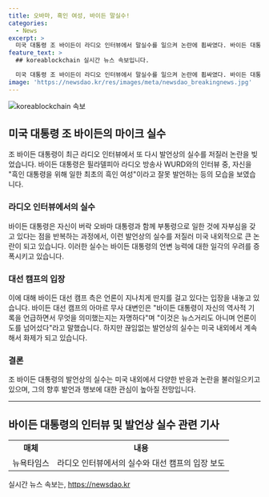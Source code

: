 ```yaml
---
title: 오바마, 흑인 여성, 바이든 말실수!
categories:
  - News
excerpt: >
  미국 대통령 조 바이든이 라디오 인터뷰에서 말실수를 일으켜 논란에 휩싸였다. 바이든 대통령은 흑인 대통령을 위한 최초의 흑인 여성이라고 잘못 발언했으며, 연설 도중에도 말을 더듬는 모습을 보였다. 바이든 대통령 캠프는 이에 대해 언론이 과도하게 딴지를 거는 것이라며 비판하고 있다. 논란은 계속될 전망이다. (사진=)
feature_text: >
  ## koreablockchain 실시간 뉴스 속보입니다.

  미국 대통령 조 바이든이 라디오 인터뷰에서 말실수를 일으켜 논란에 휩싸였다. 바이든 대통령은 흑인 대통령을 위한 최초의 흑인 여성이라고 잘못 발언했으며, 연설 도중에도 말을 더듬는 모습을 보였다. 바이든 대통령 캠프는 이에 대해 언론이 과도하게 딴지를 거는 것이라며 비판하고 있다. 논란은 계속될 전망이다. (사진=)
image: 'https://newsdao.kr/res/images/meta/newsdao_breakingnews.jpg'
---
```


<p><img src="https://newsdao.kr/res/images/meta/newsdao_breakingnews.jpg" alt="koreablockchain 속보" /></p>

<h2 data-ke-size="size26">미국 대통령 조 바이든의 마이크 실수</h2>

<p data-ke-size="size16">조 바이든 대통령이 최근 라디오 인터뷰에서 또 다시 발언상의 실수를 저질러 논란을 빚었습니다. 바이든 대통령은 필라델피아 라디오 방송사 WURD와의 인터뷰 중, 자신을 "흑인 대통령을 위해 일한 최초의 흑인 여성"이라고 잘못 발언하는 등의 모습을 보였습니다.</p>

<h3>라디오 인터뷰에서의 실수</h3>

<p data-ke-size="size16">바이든 대통령은 자신이 버락 오바마 대통령과 함께 부통령으로 일한 것에 자부심을 갖고 있다는 점을 반복하는 과정에서, 이런 발언상의 실수를 저질러 미국 내외적으로 큰 논란이 되고 있습니다. 이러한 실수는 바이든 대통령의 언변 능력에 대한 일각의 우려를 증폭시키고 있습니다.</p>

<h3>대선 캠프의 입장</h3>

<p data-ke-size="size16">이에 대해 바이든 대선 캠프 측은 언론이 지나치게 딴지를 걸고 있다는 입장을 내놓고 있습니다. 바이든 대선 캠프의 아마르 무사 대변인은 "바이든 대통령이 자신의 역사적 기록을 언급하면서 무엇을 의미했는지는 자명하다"며 "이것은 뉴스거리도 아니며 언론이 도를 넘어섰다"라고 말했습니다. 하지만 끊임없는 발언상의 실수는 미국 내외에서 계속해서 화제가 되고 있습니다.</p>

<h3>결론</h3>

<p data-ke-size="size16">조 바이든 대통령의 발언상의 실수는 미국 내외에서 다양한 반응과 논란을 불러일으키고 있으며, 그의 향후 발언과 행보에 대한 관심이 높아질 전망입니다.</p>

<hr>

<h2 data-ke-size="size26">바이든 대통령의 인터뷰 및 발언상 실수 관련 기사</h2>

<table>
  <tbody>
    <tr>
      <td style="text-align: center; height: 17px;"><b>매체</b></td>
      <td style="text-align: center; height: 17px;"><b>내용</b></td>
    </tr>
    <tr>
      <td style="text-align: center; height: 17px;">뉴욕타임스</td>
      <td style="text-align: center; height: 17px;">라디오 인터뷰에서의 실수와 대선 캠프의 입장 보도</td>
    </tr>
  </tbody>
</table>
실시간 뉴스 속보는, <a href="https://newsdao.kr" rel="dofollow">https://newsdao.kr</a>


